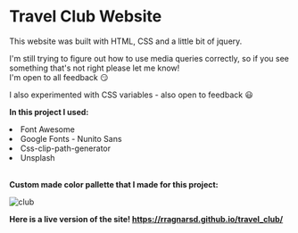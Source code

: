 # Travel Club Website

This website was built with HTML, CSS and a little bit of jquery.

I'm still trying to figure out how to use media queries correctly, so if you see something that's not right please let me know! <br>
I'm open to all feedback :smirk:

I also experimented with CSS variables - also open to feedback :smiley:

<strong>In this project I used:</strong><br>
<li>Font Awesome</li>
<li>Google Fonts - Nunito Sans</li>
<li>Css-clip-path-generator</li>
<li>Unsplash</li><br>

<strong>Custom made color pallette that I made for this project:</strong>

![club](https://user-images.githubusercontent.com/44742460/118853735-9dc50380-b8c3-11eb-891e-b3f82d9bc50b.png)


<strong>Here is a live version of the site! https://rragnarsd.github.io/travel_club/</strong>
